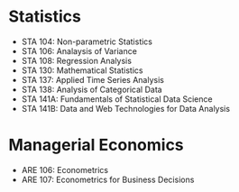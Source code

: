 <html>
<head>
	<title>Relevant Coursework</title>
</head>
<body>

<h1>Statistics</h1>
<ul>
	<li>STA 104: Non-parametric Statistics</li>
	<li>STA 106: Analaysis of Variance</li>
	<li>STA 108: Regression Analysis</li>
	<li>STA 130: Mathematical Statistics</li>
	<li>STA 137: Applied Time Series Analysis</li>
	<li>STA 138: Analysis of Categorical Data
	<li>STA 141A: Fundamentals of Statistical Data Science</li>
	<li>STA 141B: Data and Web Technologies for Data Analysis</li>
</ul>

<h1>Managerial Economics</h1>

<ul>
	<li>ARE 106: Econometrics</li>
	<li>ARE 107: Econometrics for Business Decisions</li>
</ul>
</body>
</html>
